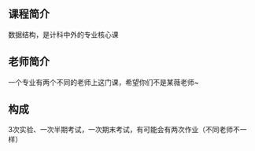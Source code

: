 ## 课程简介
数据结构，是计科中外的专业核心课
## 老师简介
一个专业有两个不同的老师上这门课，希望你们不是某薇老师~
## 构成
3次实验、一次半期考试，一次期末考试，有可能会有两次作业（不同老师不一样）
